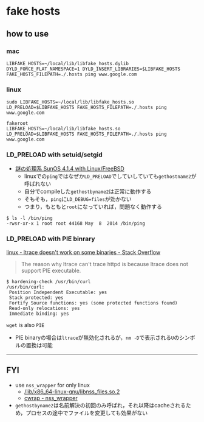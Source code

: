 # fake hosts

## how to use
### mac
```
LIBFAKE_HOSTS=~/local/lib/libfake_hosts.dylib
DYLD_FORCE_FLAT_NAMESPACE=1 DYLD_INSERT_LIBRARIES=$LIBFAKE_HOSTS FAKE_HOSTS_FILEPATH=./.hosts ping www.google.com
```

### linux
```
sudo LIBFAKE_HOSTS=~/local/lib/libfake_hosts.so LD_PRELOAD=$LIBFAKE_HOSTS FAKE_HOSTS_FILEPATH=./.hosts ping www.google.com
```

```
fakeroot
LIBFAKE_HOSTS=~/local/lib/libfake_hosts.so
LD_PRELOAD=$LIBFAKE_HOSTS FAKE_HOSTS_FILEPATH=./.hosts ping www.google.com
```

### LD_PRELOAD with setuid/setgid
* [謎の処理系 SunOS 4\.1\.4 with Linux/FreeBSD]( http://www15.big.or.jp/~yamamori/sun/sunos4/dns.html )
  * linuxでの`ping`ではなぜか`LD_PRELOAD`でしていしていても`gethostname2`が呼ばれない
  * 自分でcompileした`gethostbyname2`は正常に動作する
  * そもそも，`ping`に`LD_DEBUG=files`が効かない
  * つまり，もともと`root`になっていれば，問題なく動作する

```
$ ls -l /bin/ping
-rwsr-xr-x 1 root root 44168 May  8  2014 /bin/ping
```

### LD_PRELOAD with PIE binrary
[linux \- ltrace doesn't work on some binaries \- Stack Overflow]( https://stackoverflow.com/questions/12899644/ltrace-doesnt-work-on-some-binaries )
> The reason why ltrace can't trace httpd is because ltrace does not support PIE executable. 

```
$ hardening-check /usr/bin/curl
/usr/bin/curl:
 Position Independent Executable: yes
 Stack protected: yes
 Fortify Source functions: yes (some protected functions found)
 Read-only relocations: yes
 Immediate binding: yes
```

`wget` is also `PIE`

* PIE binaryの場合は`ltrace`が無効化されるが，`nm -D`で表示される`U`のシンボルの置換は可能

----

## FYI
* use `nss_wrapper` for only linux
  * [/lib/x86\_64\-linux\-gnu/libnss\_files\.so\.2]( https://unix.stackexchange.com/questions/57459/how-can-i-override-the-etc-hosts-file-at-user-level )
  * [cwrap \- nss\_wrapper]( https://cwrap.org/nss_wrapper.html )
* `gethostbyname2`は名前解決の初回のみ呼ばれ，それ以降はcacheされるため，プロセスの途中でファイルを変更しても効果がない
